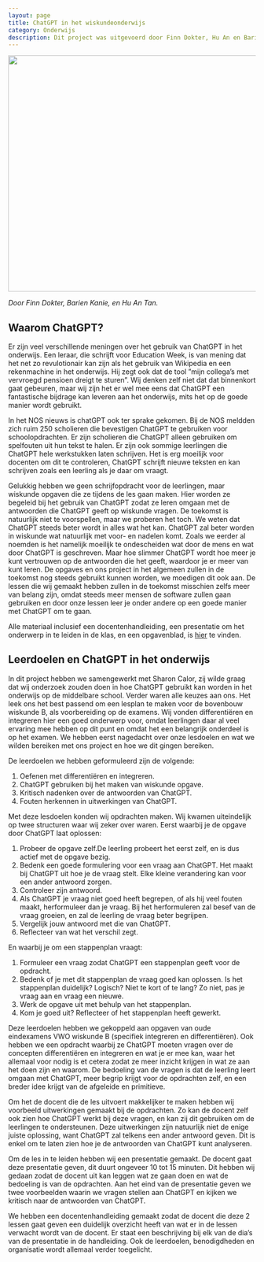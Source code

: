 ```yaml
---
layout: page
title: ChatGPT in het wiskundeonderwijs
category: Onderwijs
description: Dit project was uitgevoerd door Finn Dokter, Hu An en Barien Kanie onder de begeleiding van Sharon Calor van de universitaire lerarenopleiding. In dit project hebben de studenten een lesplan gemaakt voor de bovenbouw wiskunde B, als voorbereiding op de examens. Wij vonden differentiëren en integreren hier een goed onderwerp voor, omdat leerlingen daar al veel ervaring mee hebben op dit punt en omdat het een belangrijk onderdeel is op het examen.
---
```


<html>
<p align="center">
  <img src="/Onderwijs-Communicatie/Images/OpenAI.png" width="640" height="480">
</p>

<p><i>Door Finn Dokter, Barien Kanie, en Hu An Tan.</i></p>
<h2> Waarom ChatGPT?</h2>

<p>Er zijn veel verschillende meningen over het gebruik van ChatGPT in het onderwijs. Een leraar, die schrijft voor Education Week, is van mening dat het net zo revulotionair kan zijn als het gebruik van Wikipedia en een rekenmachine in het onderwijs. Hij zegt ook dat de tool ”mijn collega’s met vervroegd pensioen dreigt te sturen”. Wij denken zelf niet dat dat binnenkort gaat gebeuren, maar wij zijn het er wel mee eens dat ChatGPT een fantastische bijdrage kan leveren aan het onderwijs, mits het op de goede manier wordt gebruikt. </p>

<p>In het NOS nieuws is chatGPT ook ter sprake gekomen. Bij de NOS meldden zich ruim 250 scholieren die bevestigen ChatGPT te gebruiken voor schoolopdrachten. Er zijn scholieren die ChatGPT alleen gebruiken om spelfouten uit hun tekst te halen. Er zijn ook sommige leerlingen die ChatGPT hele werkstukken laten schrijven. Het is erg moeilijk voor docenten om dit te controleren, ChatGPT schrijft nieuwe teksten en kan schrijven zoals een leerling als je daar om vraagt.</p>

<p>Gelukkig hebben we geen schrijfopdracht voor de leerlingen, maar wiskunde opgaven die ze tijdens de les gaan maken. Hier worden ze begeleid bij het gebruik van ChatGPT zodat ze leren omgaan met de antwoorden die ChatGPT geeft op wiskunde vragen. De toekomst is natuurlijk niet te voorspellen, maar we proberen het toch. We weten dat ChatGPT steeds beter wordt in alles wat het kan. ChatGPT zal beter worden in wiskunde wat natuurlijk met voor- en nadelen komt. Zoals we eerder al noemden is het namelijk moeilijk te ondescheiden wat door de mens en wat door ChatGPT is geschreven. Maar hoe slimmer ChatGPT wordt hoe meer je kunt vertrouwen op de antwoorden die het geeft, waardoor je er meer van kunt leren. De opgaves en ons project in het algemeen zullen in de toekomst nog steeds gebruikt kunnen worden, we moedigen dit ook aan. De lessen die wij gemaakt hebben zullen in de toekomst misschien zelfs meer van belang zijn, omdat steeds meer mensen de software zullen gaan gebruiken en door onze lessen leer je onder andere op een goede manier met ChatGPT om te gaan.</p>

<div class="boxje"> Alle materiaal inclusief een docentenhandleiding, een presentatie om het onderwerp in te leiden in de klas, en een opgavenblad, is <a href = "/Onderwijs-Communicatie/Projecten/ChatGPT/Materiaal.zip">hier</a> te vinden.</div>

<h2> Leerdoelen en ChatGPT in het onderwijs</h2>
<p>In dit project hebben we samengewerkt met Sharon Calor, zij wilde graag dat wij onderzoek zouden doen in hoe ChatGPT gebruikt kan worden in het onderwijs op de middelbare school. Verder waren alle keuzes aan ons. Het leek ons het best passend om een lesplan te maken voor de bovenbouw wiskunde B, als voorbereiding op de examens. Wij vonden differentiëren en integreren hier een goed onderwerp voor, omdat leerlingen daar al veel ervaring mee hebben op dit punt en omdat het een belangrijk onderdeel is op het examen. We hebben eerst nagedacht over onze lesdoelen en wat we wilden bereiken met ons project en hoe we dit gingen bereiken. </p>

<p>De leerdoelen we hebben geformuleerd zijn de volgende:</p>
<ol>
<li>Oefenen met differentiëren en integreren.</li>
<li>ChatGPT gebruiken bij het maken van wiskunde opgave.</li>
<li>Kritisch nadenken over de antwoorden van ChatGPT.</li>
<li>Fouten herkennen in uitwerkingen van ChatGPT.</li>
</ol>

<p>Met deze lesdoelen konden wij opdrachten maken. Wij kwamen uiteindelijk op twee structuren waar wij zeker over waren. Eerst waarbij je de opgave door ChatGPT laat oplossen:</p>
<ol><li>Probeer de opgave zelf.De leerling probeert het eerst zelf, en is dus actief met de opgave
bezig.</li>
<li>Bedenk een goede formulering voor een vraag aan ChatGPT. Het maakt bij ChatGPT uit hoe je de vraag stelt. Elke kleine verandering kan voor een ander antwoord zorgen.</li>
<li>Controleer zijn antwoord.</li>
<li>Als ChatGPT je vraag niet goed heeft begrepen, of als hij veel fouten maakt, herformuleer dan je vraag. Bij het herformuleren zal besef van de vraag groeien, en zal de leerling de vraag beter begrijpen.</li>
<li>Vergelijk jouw antwoord met die van ChatGPT.</li>
<li>Reflecteer van wat het verschil zegt.</li></ol>

<p>En waarbij je om een stappenplan vraagt:</p>
<ol><li> Formuleer een vraag zodat ChatGPT een stappenplan geeft voor de
opdracht.</li>
<li>Bedenk of je met dit stappenplan de vraag goed kan oplossen. Is het stappenplan duidelijk? Logisch? Niet te kort of te lang? Zo niet, pas je vraag aan en vraag een nieuwe.</li>
<li>Werk de opgave uit met behulp van het stappenplan.</li>
<li>Kom je goed uit? Reflecteer of het stappenplan heeft gewerkt.</li></ol>

<p>Deze leerdoelen hebben we gekoppeld aan opgaven van oude eindexamens VWO wiskunde B (specifiek integreren en differentiëren). Ook hebben we een opdracht waarbij ze ChatGPT moeten vragen over de concepten differentiëren en integreren en wat je er mee kan, waar het allemaal voor nodig is et cetera zodat ze meer inzicht krijgen in wat ze aan het doen zijn en
waarom. De bedoeling van de vragen is dat de leerling leert omgaan met ChatGPT, meer begrip krijgt voor de opdrachten zelf, en een breder idee krijgt van de afgeleide en primitieve.</p>

<p>Om het de docent die de les uitvoert makkelijker te maken hebben wij voorbeeld uitwerkingen gemaakt bij de opdrachten. Zo kan de docent zelf ook zien hoe ChatGPT werkt bij deze vragen, en kan zij dit gebruiken om de leerlingen te ondersteunen. Deze uitwerkingen zijn natuurlijk niet de enige juiste oplossing, want ChatGPT zal telkens een ander antwoord geven. Dit is enkel om te laten zien hoe je de antwoorden van ChatGPT kunt analyseren.</p>

<p>Om de les in te leiden hebben wij een presentatie gemaakt. De docent gaat deze presentatie geven, dit duurt ongeveer 10 tot 15 minuten. Dit hebben wij gedaan zodat de docent uit kan leggen wat ze gaan doen en wat de bedoeling is van de opdrachten. Aan het eind van de presentatie geven we twee voorbeelden waarin we vragen stellen aan ChatGPT en kijken we kritisch naar de antwoorden van ChatGPT.</p>

<p>We hebben een docentenhandleiding gemaakt zodat de docent die deze 2 lessen gaat geven een duidelijk overzicht heeft van wat er in de lessen verwacht wordt van de docent. Er staat een beschrijving bij elk van de dia’s van de presentatie in
de handleiding. Ook de leerdoelen, benodigdheden en organisatie wordt allemaal verder toegelicht.</p>

</html>

